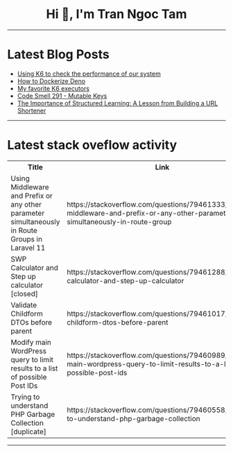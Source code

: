 <h1 align="center">Hi 👋, I'm Tran Ngoc Tam</h1>

---

# Latest Blog Posts 
<!-- BLOG-POST-LIST:START -->
- [Using K6 to check the performance of our system](https://dev.to/will_drygla/using-k6-to-check-the-performance-of-our-system-43b0)
- [How to Dockerize Deno](https://dev.to/code42cate/how-to-dockerize-deno-h5a)
- [My favorite K6 executors](https://dev.to/will_drygla/my-favorite-k6-executors-3aal)
- [Code Smell 291 - Mutable Keys](https://dev.to/mcsee/code-smell-291-mutable-keys-5flf)
- [The Importance of Structured Learning: A Lesson from Building a URL Shortener](https://dev.to/epicdivakar/the-importance-of-structured-learning-a-lesson-from-building-a-url-shortener-84o)
<!-- BLOG-POST-LIST:END -->

---

# Latest stack oveflow activity
<table>
  <tr><th>Title</th><th>Link</th></tr>
  <!-- STACKOVERFLOW:START --><tr><td>Using Middleware and Prefix or any other parameter simultaneously in Route Groups in Laravel 11</td><td>https://stackoverflow.com/questions/79461333/using-middleware-and-prefix-or-any-other-parameter-simultaneously-in-route-group</td></tr><tr><td>SWP Calculator and Step up calculator [closed]</td><td>https://stackoverflow.com/questions/79461288/swp-calculator-and-step-up-calculator</td></tr><tr><td>Validate Childform DTOs before parent</td><td>https://stackoverflow.com/questions/79461017/validate-childform-dtos-before-parent</td></tr><tr><td>Modify main WordPress query to limit results to a list of possible Post IDs</td><td>https://stackoverflow.com/questions/79460989/modify-main-wordpress-query-to-limit-results-to-a-list-of-possible-post-ids</td></tr><tr><td>Trying to understand PHP Garbage Collection [duplicate]</td><td>https://stackoverflow.com/questions/79460558/trying-to-understand-php-garbage-collection</td></tr><!-- STACKOVERFLOW:END -->
</table>

---


